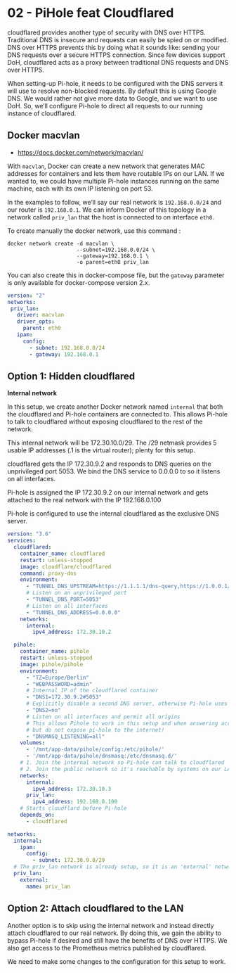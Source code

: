 # 02 - PiHole feat Cloudflared

cloudflared provides another type of security with DNS over HTTPS. Traditional DNS is insecure and requests can easily be spied on or modified. DNS over HTTPS prevents this by doing what it sounds like: sending your DNS requests over a secure HTTPS connection. Since few devices support DoH, cloudflared acts as a proxy between traditional DNS requests and DNS over HTTPS.

When setting-up Pi-hole, it needs to be configured with the DNS servers it will use to resolve non-blocked requests. By default this is using Google DNS. We would rather not give more data to Google, and we want to use DoH. So, we’ll configure Pi-hole to direct all requests to our running instance of cloudflared.

## Docker macvlan

- https://docs.docker.com/network/macvlan/

With `macvlan`, Docker can create a new network that generates MAC addresses for containers and lets them have routable IPs on our LAN. If we wanted to, we could have multiple Pi-hole instances running on the same machine, each with its own IP listening on port 53.

In the examples to follow, we’ll say our real network is `192.168.0.0/24` and our router is `192.168.0.1`. We can inform Docker of this topology in a network called `priv_lan` that the host is connected to on interface `eth0`.

To create manually the docker network, use this command :
```shell
docker network create -d macvlan \
                      --subnet=192.168.0.0/24 \
                      --gateway=192.168.0.1 \
                      -o parent=eth0 priv_lan
```
 
 You can also create this in docker-compose file, but the `gateway` parameter is only available for docker-compose version 2.x.
 
 ```yaml
version: "2"
networks:
  priv_lan:
    driver: macvlan
    driver_opts: 
      parent: eth0
    ipam:
      config:
        - subnet: 192.168.0.0/24
        - gateway: 192.168.0.1
```

## Option 1: Hidden cloudflared

**Internal network**

In this setup, we create another Docker network named `internal` that both the cloudflared and Pi-hole containers are connected to. This allows Pi-hole to talk to cloudflared without exposing cloudflared to the rest of the network.

This internal network will be 172.30.10.0/29. The /29 netmask provides 5 usable IP addresses (.1 is the virtual router); plenty for this setup.

cloudflared gets the IP 172.30.9.2 and responds to DNS queries on the unprivileged port 5053. We bind the DNS service to 0.0.0.0 to so it listens on all interfaces.

Pi-hole is assigned the IP 172.30.9.2 on our internal network and gets attached to the real network with the IP 192.168.0.100

Pi-hole is configured to use the internal cloudflared as the exclusive DNS server.

```yaml
version: "3.6"
services:
  cloudflared:
    container_name: cloudflared
    restart: unless-stopped
    image: cloudflare/cloudflared
    command: proxy-dns
    environment:
      - "TUNNEL_DNS_UPSTREAM=https://1.1.1.1/dns-query,https://1.0.0.1/dns-query,https://9.9.9.9/dns-query,https://149.112.112.9/dns-query"
      # Listen on an unprivileged port
      - "TUNNEL_DNS_PORT=5053"
      # Listen on all interfaces
      - "TUNNEL_DNS_ADDRESS=0.0.0.0"
    networks:
      internal:
        ipv4_address: 172.30.10.2

  pihole:
    container_name: pihole
    restart: unless-stopped
    image: pihole/pihole
    environment:
      - "TZ=Europe/Berlin"
      - "WEBPASSWORD=admin"
      # Internal IP of the cloudflared container
      - "DNS1=172.30.9.2#5053"
      # Explicitly disable a second DNS server, otherwise Pi-hole uses Google
      - "DNS2=no"
      # Listen on all interfaces and permit all origins
      # This allows Pihole to work in this setup and when answering across VLANS,
      # but do not expose pi-hole to the internet!
      - "DNSMASQ_LISTENING=all"
    volumes:
      - '/mnt/app-data/pihole/config:/etc/pihole/'
      - '/mnt/app-data/pihole/dnsmasq:/etc/dnsmasq.d/'
    # 1. Join the internal network so Pi-hole can talk to cloudflared
    # 2. Join the public network so it's reachable by systems on our LAN
    networks:
      internal:
        ipv4_address: 172.30.10.3
      priv_lan:
        ipv4_address: 192.168.0.100
    # Starts cloudflard before Pi-hole
    depends_on:
      - cloudflared

networks:
  internal:
    ipam:
      config:
        - subnet: 172.30.9.0/29
  # The priv_lan network is already setup, so it is an 'external' network
  priv_lan:
    external:
      name: priv_lan
```

## Option 2: Attach cloudflared to the LAN

Another option is to skip using the internal network and instead directly attach cloudflared to our real network. By doing this, we gain the ability to bypass Pi-hole if desired and still have the benefits of DNS over HTTPS. We also get access to the Prometheus metrics published by cloudflared.

We need to make some changes to the configuration for this setup to work.

